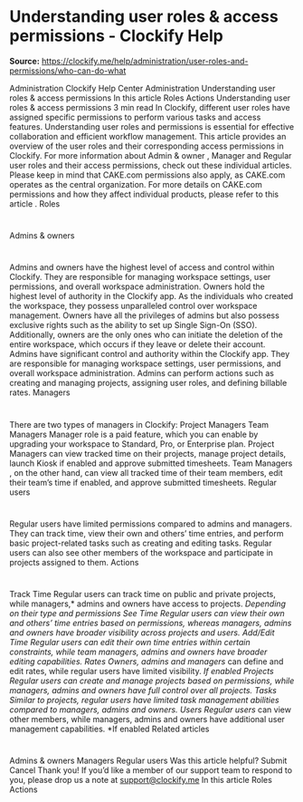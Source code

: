 # Understanding user roles & access permissions - Clockify Help

**Source:** https://clockify.me/help/administration/user-roles-and-permissions/who-can-do-what

Administration
Clockify Help Center
Administration
Understanding user roles & access permissions
In this article
Roles
Actions
Understanding user roles & access permissions
3 min read
In Clockify, different user roles have assigned specific permissions to perform various tasks and access features. Understanding user roles and permissions is essential for effective collaboration and efficient workflow management. This article provides an overview of the user roles and their corresponding access permissions in Clockify.
For more information about
Admin & owner
,
Manager
and
Regular user
roles and their access permissions, check out these individual articles.
Please keep in mind that CAKE.com permissions also apply, as CAKE.com operates as the central organization. For more details on CAKE.com permissions and how they affect individual products, please refer to
this article
.
Roles
#
Admins & owners
#
Admins and owners have the highest level of access and control within Clockify. They are responsible for managing workspace settings, user permissions, and overall workspace administration.
Owners
hold the highest level of authority in the Clockify app. As the individuals who created the workspace, they possess unparalleled control over workspace management. Owners have all the privileges of admins but also possess exclusive rights such as the ability to set up Single Sign-On (SSO). Additionally, owners are the only ones who can initiate the deletion of the entire workspace, which occurs if they leave or delete their account.
Admins
have significant control and authority within the Clockify app. They are responsible for managing workspace settings, user permissions, and overall workspace administration. Admins can perform actions such as creating and managing projects, assigning user roles, and defining billable rates.
Managers
#
There are two types of managers in Clockify:
Project Managers
Team Managers
Manager role is a paid feature, which you can enable by
upgrading
your workspace to Standard, Pro, or Enterprise plan.
Project Managers
can view tracked time on their projects, manage project details, launch Kiosk if enabled and approve submitted timesheets.
Team Managers
, on the other hand, can view all tracked time of their team members, edit their team’s time if enabled, and approve submitted timesheets.
Regular users
#
Regular users have limited permissions compared to admins and managers. They can track time, view their own and others’ time entries, and perform basic project-related tasks such as creating and editing tasks. Regular users can also see other members of the workspace and participate in projects assigned to them.
Actions
#
Track Time
Regular users can track time on public and private projects, while managers,* admins and owners have access to projects.
*Depending on their type and permissions
See Time
Regular users can view their own and others’ time entries based on permissions, whereas managers, admins and owners have broader visibility across projects and users.
Add/Edit Time
Regular users can edit their own time entries within certain constraints, while team managers, admins and owners have broader editing capabilities.
Rates
Owners, admins and managers* can define and edit rates, while regular users have limited visibility.
*If enabled
Projects
Regular users can create and manage projects based on permissions, while managers, admins and owners have full control over all projects.
Tasks
Similar to projects, regular users have limited task management abilities compared to managers, admins and owners.
Users
Regular users* can view other members, while managers, admins and owners have additional user management capabilities.
*If enabled
Related articles
#
Admins & owners
Managers
Regular users
Was this article helpful?
Submit
Cancel
Thank you! If you’d like a member of our support team to respond to you, please drop us a note at support@clockify.me
In this article
Roles
Actions